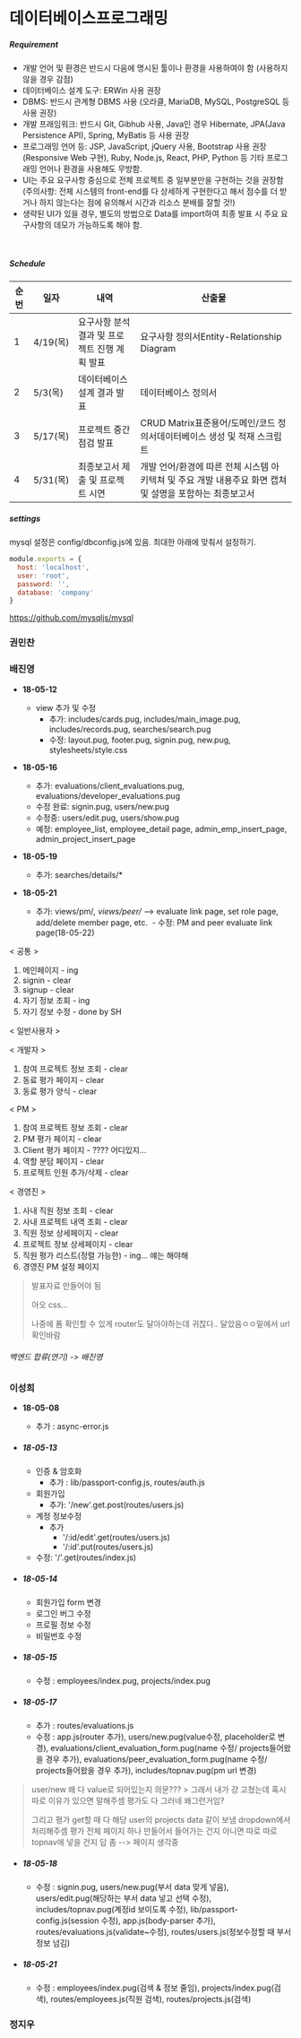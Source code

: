 # 데이터베이스프로그래밍

##### Requirement

- 개발 언어 및 환경은 반드시 다음에 명시된 툴이나 환경을 사용하여야 함 (사용하지 않을 경우 감점)
- 데이터베이스 설계 도구: ERWin 사용 권장
- DBMS: 반드시 관계형 DBMS 사용 (오라클,  MariaDB, MySQL, PostgreSQL 등 사용 권장)
- 개발 프래임워크: 반드시 Git, Gibhub 사용, Java인 경우 Hibernate, JPA(Java Persistence API), Spring, MyBatis 등 사용 권장
- 프로그래밍 언어 등: JSP, JavaScript, jQuery 사용, Bootstrap 사용 권장 (Responsive Web 구현), Ruby, Node.js, React, PHP, Python 등 기타 프로그래밍 언어나 환경을 사용해도 무방함.
- UI는 주요 요구사항 중심으로 전체 프로젝트 중 일부분만을 구현하는 것을 권장함 (주의사항: 전체 시스템의 front-end를 다 상세하게 구현한다고 해서 점수를 더 받거나 하지 않는다는 점에 유의해서 시간과 리소스 분배를 잘할 것!)
- 생략된 UI가 있을 경우, 별도의 방법으로 Data를 import하여 최종 발표 시 주요 요구사항의 데모가 가능하도록 해야 함. 

​     

##### Schedule

| 순번 | 일자     | 내역                                          | 산출물                                                       |
| ---- | -------- | --------------------------------------------- | ------------------------------------------------------------ |
| 1    | 4/19(목) | 요구사항 분석 결과 및 프로젝트 진행 계획 발표 | 요구사항 정의서Entity-Relationship Diagram                   |
| 2    | 5/3(목)  | 데이터베이스 설계 결과 발표                   | 데이터베이스 정의서                                          |
| 3    | 5/17(목) | 프로젝트 중간점검 발표                        | CRUD Matrix표준용어/도메인/코드 정의서데이터베이스 생성 및 적재 스크립트 |
| 4    | 5/31(목) | 최종보고서 제출 및 프로젝트 시연              | 개발 언어/환경에 따른 전체 시스템 아키텍쳐 및 주요 개발 내용주요 화면 캡쳐 및 설명을 포함하는 최종보고서 |



##### settings

mysql 설정은 config/dbconfig.js에 있음. 최대한 아래에 맞춰서 설정하기.

```javascript
module.exports = {
  host: 'localhost',
  user: 'root',
  password: '',
  database: 'company'
}
```

https://github.com/mysqljs/mysql



### 권민찬



### 배진영

- **18-05-12** 
  - view 추가 및 수정
    - 추가: includes/cards.pug, includes/main_image.pug, includes/records.pug, searches/search.pug
    - 수정: layout.pug, footer.pug, signin.pug, new.pug, stylesheets/style.css

- **18-05-16**
  - 추가: evaluations/client_evaluations.pug, evaluations/developer_evaluations.pug
  - 수정 완료: signin.pug, users/new.pug
  - 수정중: users/edit.pug, users/show.pug
  - 예정: employee_list, employee_detail page, admin_emp_insert_page, admin_project_insert_page
  
- **18-05-19**
  - 추가: searches/details/*
  
- **18-05-21**
  - 추가: views/pm/*, views/peer/* --> evaluate link page, set role page, add/delete member page, etc.
  - 수정: PM and peer evaluate link page(18-05-22)
  
< 공통 >
  1. 메인페이지 - ing
  2. signin - clear
  3. signup - clear
  4. 자기 정보 조회 - ing
  5. 자기 정보 수정 - done by SH

< 일반사용자 >

< 개발자 >
  1. 참여 프로젝트 정보 조회 - clear
  2. 동료 평가 페이지 - clear
  3. 동료 평가 양식 - clear

< PM >
  1. 참여 프로젝트 정보 조회 - clear
  2. PM 평가 페이지 - clear
  3. Client 평가 페이지 - ???? 어디있지...
  4. 역할 분담 페이지 - clear
  5. 프로젝트 인원 추가/삭제 - clear

< 경영진 >
  1. 사내 직원 정보 조회 - clear
  2. 사내 프로젝트 내역 조회 - clear
  3. 직원 정보 상세페이지 - clear
  4. 프로젝트 정보 상세페이지 - clear
  5. 직원 평가 리스트(정렬 가능한) - ing... 얘는 해야해
  6. 경영진 PM 설정 페이지

> 발표자료 만들어야 됨
> 
> 아오 css...
> 
> 나중에 폼 확인할 수 있게 router도 달아야하는데 귀찮다.. 달았음ㅇㅇ밑에서 url확인바람

###### 백엔드 합류(연기) -> 배진영


### 이성희

- **18-05-08** 
  - 추가 : async-error.js

- ##### 18-05-13

  - 인증 & 암호화
    - 추가 : lib/passport-config.js, routes/auth.js 
  - 회원가입
    - 추가: '/new'.get.post(routes/users.js)
  - 계정 정보수정
    - 추가
      - '/:id/edit'.get(routes/users.js)
      - '/:id'.put(routes/users.js) 
  - 수정: '/'.get(routes/index.js)

- ##### 18-05-14
  - 회원가입 form 변경
  - 로그인 버그 수정
  - 프로필 정보 수정
  - 비밀번호 수정

- ##### 18-05-15
  - 수정 : employees/index.pug, projects/index.pug

- ##### 18-05-17
  - 추가 : routes/evaluations.js
  - 수정 : app.js(router 추가), users/new.pug(value수정, placeholder로 변경), evaluations/client_evaluation_form.pug(name 수정/ projects들어왔을 경우 추가), evaluations/peer_evaluation_form.pug(name 수정/ projects들어왔을 경우 추가), includes/topnav.pug(pm url 변경)

> user/new 왜 다 value로 되어있는지 의문??? > 그래서 내가 걍 고쳤는데 혹시 따로 이유가 있으면 말해주셈
> 평가도 다 그러네 왜그런거임?
>
> 그리고 평가 get할 때 다 해당 user의 projects data 같이 보냄 dropdown에서 처리해주셈
> 평가 전체 페이지 하나 만들어서 들어가는 건지 아니면 따로 따로 topnav에 넣을 건지 답 좀 --> 페이지 생각중

- ##### 18-05-18
  - 수정 : signin.pug, users/new.pug(부서 data 맞게 넣음), users/edit.pug(해당하는 부서 data 넣고 선택 수정), includes/topnav.pug(계정id 보이도록 수정), lib/passport-config.js(session 수정), app.js(body-parser 추가), routes/evaluations.js(validate~수정), routes/users.js(정보수정할 때 부서정보 넘김)

- ##### 18-05-21
  - 수정 : employees/index.pug(검색 & 정보 줄임), projects/index.pug(검색), routes/employees.js(직원 검색), routes/projects.js(검색)

### 정지우

